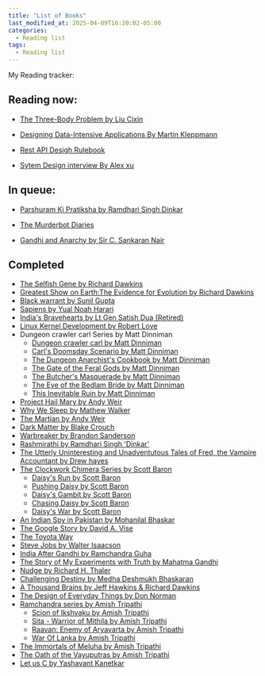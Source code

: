 ```yaml
---
title: "List of Books"
last_modified_at: 2025-04-09T16:20:02-05:00
categories:
  - Reading list
tags:
  - Reading list
---
```


My Reading tracker:

## Reading now:
- [The Three-Body Problem by Liu Cixin](https://en.wikipedia.org/wiki/The_Three-Body_Problem_(novel))

- [Designing Data-Intensive Applications By Martin Kleppmann](https://learning.oreilly.com/library/view/designing-data-intensive-applications/9781491903063/)

- [Rest API Desigh Rulebook ](https://learning.oreilly.com/library/view/rest-api-design/9781449317904/)

- [Sytem Design interview By Alex xu](https://www.goodreads.com/book/show/54109255-system-design-interview-an-insider-s-guide)

## In queue:
- [Parshuram Ki Pratiksha by Ramdhari Singh Dinkar](http://kavitakosh.org/kk/%E0%A4%AA%E0%A4%B0%E0%A4%B6%E0%A5%81%E0%A4%B0%E0%A4%BE%E0%A4%AE_%E0%A4%95%E0%A5%80_%E0%A4%AA%E0%A5%8D%E0%A4%B0%E0%A4%A4%E0%A5%80%E0%A4%95%E0%A5%8D%E0%A4%B7%E0%A4%BE_/_%E0%A4%B0%E0%A4%BE%E0%A4%AE%E0%A4%A7%E0%A4%BE%E0%A4%B0%E0%A5%80_%E0%A4%B8%E0%A4%BF%E0%A4%82%E0%A4%B9_%22%E0%A4%A6%E0%A4%BF%E0%A4%A8%E0%A4%95%E0%A4%B0%22)

- [The Murderbot Diaries](https://en.wikipedia.org/wiki/The_Murderbot_Diaries)

- [Gandhi and Anarchy by Sir C. Sankaran Nair](https://archive.org/details/gandhianarchy00sankuoft/page/n5/mode/2up)


## Completed
- [The Selfish Gene by Richard Dawkins](https://en.wikipedia.org/wiki/The_Selfish_Gene)
- [Greatest Show on Earth:The Evidence for Evolution by Richard Dawkins](https://en.wikipedia.org/wiki/The_Greatest_Show_on_Earth:_The_Evidence_for_Evolution)
- [Black warrant by Sunil Gupta](https://en.wikipedia.org/wiki/Black_Warrant_(book))
- [Sapiens by Yual Noah Harari](https://en.wikipedia.org/wiki/Sapiens:_A_Brief_History_of_Humankind)
- [India's Bravehearts  by Lt Gen Satish Dua (Retired)](https://bookishlyunlimited.wordpress.com/2020/12/17/in-review-indias-bravehearts-untold-stories-from-the-indian-army/)
- [Linux Kernel Development by Robert Love](https://www.amazon.in/Linux-Kernel-Development-Developers-Library/dp/0672329468)
- Dungeon crawler carl Series by Matt Dinniman
  - [Dungeon crawler carl by Matt Dinniman](https://www.goodreads.com/series/309211-dungeon-crawler-carl)
  - [Carl's Doomsday Scenario by Matt Dinniman](https://www.goodreads.com/series/309211-dungeon-crawler-carl)
  - [The Dungeon Anarchist's Cookbook by Matt Dinniman](https://www.goodreads.com/series/309211-dungeon-crawler-carl)
  - [The Gate of the Feral Gods by Matt Dinniman](https://www.goodreads.com/series/309211-dungeon-crawler-carl)
  - [The Butcher's Masquerade by Matt Dinniman](https://www.goodreads.com/series/309211-dungeon-crawler-carl)
  - [The Eye of the Bedlam Bride by Matt Dinniman](https://www.goodreads.com/series/309211-dungeon-crawler-carl)
  - [This Inevitable Ruin by Matt Dinniman](https://www.goodreads.com/series/309211-dungeon-crawler-carl)
- [Project Hail Mary by Andy Weir](https://en.wikipedia.org/wiki/Project_Hail_Mary)
- [Why We Sleep by Mathew Walker](https://en.wikipedia.org/wiki/Why_We_Sleep)
- [The Martian by Andy Weir](https://en.wikipedia.org/wiki/The_Martian_(Weir_novel))
- [Dark Matter by Blake Crouch](https://en.wikipedia.org/wiki/Dark_Matter_(Crouch_novel))
- [Warbreaker by Brandon Sanderson](https://en.wikipedia.org/wiki/Warbreaker)
- [Rashmirathi by Ramdhari Singh 'Dinkar'](https://en.wikipedia.org/wiki/Rashmirathi)
- [The Utterly Uninteresting and Unadventutous Tales of Fred, the Vampire Accountant by Drew hayes](https://www.goodreads.com/book/show/22081680-the-utterly-uninteresting-and-unadventurous-tales-of-fred-the-vampire-a)
- [The Clockwork Chimera Series by Scott Baron](https://www.goodreads.com/series/244426-the-clockwork-chimera)
  - [Daisy's Run by Scott Baron](https://www.goodreads.com/series/244426-the-clockwork-chimera)
  - [Pushing Daisy by Scott Baron](https://www.goodreads.com/series/244426-the-clockwork-chimera)
  - [Daisy's Gambit by Scott Baron](https://www.goodreads.com/series/244426-the-clockwork-chimera)
  - [Chasing Daisy by Scott Baron](https://www.goodreads.com/series/244426-the-clockwork-chimera)
  - [Daisy's War by Scott Baron](https://www.goodreads.com/series/244426-the-clockwork-chimera)
- [An Indian Spy in Pakistan by Mohanilal Bhaskar](https://www.audible.in/pd/An-Indian-Spy-in-Pakistan-Audiobook/B01N9RLIAV)
- [The Google Story by David A. Vise](https://en.wikipedia.org/wiki/The_Google_Story)
- [The Toyota Way](https://www.google.co.in/books/edition/The_Toyota_Way/eZutzPww02EC?hl=en&gbpv=0)
- [Steve Jobs by Walter Isaacson](https://en.wikipedia.org/wiki/Steve_Jobs_(book))
- [India After Gandhi by Ramchandra Guha](https://en.wikipedia.org/wiki/India_After_Gandhi)
- [The Story of My Experiments with Truth by Mahatma Gandhi](https://en.wikipedia.org/wiki/The_Story_of_My_Experiments_with_Truth)
- [Nudge by Richard H. Thaler](https://en.wikipedia.org/wiki/Nudge_(book))
- [Challenging Destiny by Medha Deshmukh Bhaskaran](https://www.audible.in/pd/Challenging-Destiny-Audiobook/B07C56NM3P)
- [A Thousand Brains by Jeff Hawkins & Richard Dawkins](https://www.goodreads.com/book/show/54503521-a-thousand-brains)
- [The Design of Everyday Things by Don Norman](https://en.wikipedia.org/wiki/The_Design_of_Everyday_Things)
- [Ramchandra series by Amish Tripathi](https://www.goodreads.com/series/148944-ram-chandra)
  - [Scion of Ikshvaku by Amish Tripathi](https://www.goodreads.com/series/148944-ram-chandra)
  - [Sita - Warrior of Mithila by Amish Tripathi](https://www.goodreads.com/series/148944-ram-chandra)
  - [Raavan: Enemy of Aryavarta by Amish Tripathi](https://www.goodreads.com/series/148944-ram-chandra)
  - [War Of Lanka by Amish Tripathi](https://www.goodreads.com/series/148944-ram-chandra)
- [The Immortals of Meluha by Amish Tripathi](https://en.wikipedia.org/wiki/The_Immortals_of_Meluha)
- [The Oath of the Vayuputras by Amish Tripathi](https://en.wikipedia.org/wiki/The_Oath_of_the_Vayuputras)
- [Let us C by Yashavant Kanetkar](https://archive.org/details/yashavant-kanetkar-let-us-c-bpb-publications-2004)



